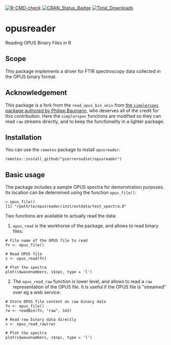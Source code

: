 [![R-CMD-check](https://github.com/pierreroudier/opusreader/workflows/R-CMD-check/badge.svg)](https://github.com/pierreroudier/opusreader/actions)
[![CRAN_Status_Badge](http://www.r-pkg.org/badges/version/opusreader)](https://cran.r-project.org/package=opusreader)
[![Total_Downloads](http://cranlogs.r-pkg.org/badges/grand-total/opusreader)](https://cran.r-project.org/package=opusreader)

# opusreader

Reading OPUS Binary Files in R

## Scope

This package implements a driver for FTIR spectroscopy data collected in the OPUS binary format. 

## Acknowledgement

This package is a fork from the `read_opus_bin_univ` from [the `simplerspec` package authored by Philipp Baumann](https://github.com/philipp-baumann/simplerspec), who deserves all of the credit for this contribution. Here the `simplerspec` functions are modified so they can read `raw` streams directly, and to keep the functionality in a lighter package. 
 
## Installation

You can use the `remotes` package to install `opusreader`:

`remotes::install_github("pierreroudier/opusreader")`

## Basic usage

The package includes a sample OPUS spectra for demonstration purposes. Its location can be determined using the function `opus_file()`:

```
> opus_file()
[1] "/path/to/opusreader/inst/extdata/test_spectra.0"
```

Two functions are available to actually read the data:

1. `opus_read` is the workhorse of the package, and allows to read binary files:

```
# File name of the OPUS file to read
fn <- opus_file()

# Read OPUS file
s <- opus_read(fn)

# Plot the spectra
plot(s$wavenumbers, s$spc, type = 'l')
```

2. The `opus_read_raw` function is lower level, and allows to read a `raw` representation of the OPUS file. It is useful if the OPUS file is "streamed" over eg a web service:

```
# Store OPUS file content as raw binary data
fn <- opus_file()
rw <- readBin(fn, "raw", 1e5)

# Read raw binary data directly
s <- opus_read_raw(rw)

# Plot the spectra
plot(s$wavenumbers, s$spc, type = 'l')
```

